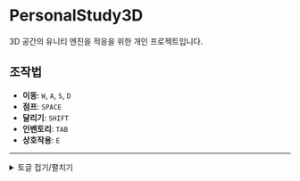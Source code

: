 # PersonalStudy3D

3D 공간의 유니티 엔진을 적응을 위한 개인 프로젝트입니다.

## 조작법

- **이동**: `W`, `A`, `S`, `D`
- **점프**: `SPACE`
- **달리기**: `SHIFT`
- **인벤토리**: `TAB`
- **상호작용**: `E`

---

<details>
<summary>토글 접기/펼치기</summary>

### 구현 기능

---

### **기본 이동 및 점프**


- **난이도**: ★★☆☆☆
    - `InputSystem`의 `Invoke`를 통해 이벤트를 트리거하고 `Movement`에서 구독하여 입력값에 따른 변수를 초기화합니다.
    - 상태(State)에 따라 실제 움직일 함수를 호출합니다.

---

### **체력바 UI**


- **난이도**: ★★☆☆☆
    - 체력바는 `ValueSystem`을 상속받아 `Update`를 추상화합니다.
    - `VitalController`에서 추상화된 `ValueSystem`의 함수를 제공하고 호출합니다.

---

### **동적 환경 조사**


- **난이도**: ★★★☆☆
    - `Interaction` 컴포넌트에서 레이 충돌을 검사합니다.
    - 충돌한 오브젝트의 `IInteractable` 인터페이스를 통해 추상화 함수를 호출합니다.

---

### **점프대** *(Class JumpPad)*


- **난이도**: ★★★☆☆
    - `OnCollisionEnter`를 통해 충돌 시 충돌된 `Collision`의 `Rigidbody`에 `AddForce`를 호출합니다.

---

### **아이템 데이터**


- **난이도**: ★★★☆☆
    - `ItemSO`를 상속받는 `ConsumableSO`, `EquipmentSO`를 생성했습니다.

---

### **아이템 사용**


- **난이도**: ★★★☆☆
    - `ItemSO`의 `Use` 메소드를 추상화하고, 상속받는 SO에서 `Use`를 구현하도록 했습니다. 아이템의 사용과 장비의 장착은 인벤토리에서 클릭하는것으로 이루어집니다.

---

## 3️⃣ 도전 기능 가이드

> 🚨 모든 필수 기능 구현을 마친 후 선택적으로 도전하는 기능입니다.
> 

---

### **추가 UI**

- **난이도**: ★★☆☆☆
    - **스태미너 UI**와 **인벤토리 UI**를 제작했습니다.
    - `ValueSystem`을 상속받아 `Update`를 추상화하고, `VitalController`에서 함수를 제공하고 호출합니다.
    - 인벤토리 UI는 단순하게 구현되어 있어, 개편의 필요성을 느끼고 있습니다.

---

### **3인칭 시점**

- **난이도**: ★★★☆☆
    - `Movement`의 `ApplyLook` 메소드에서 3인칭 시점이 될 수 있도록 계산하고 있습니다.

---

### **움직이는 플랫폼 구현**

- **난이도**: ★★★☆☆
    - `Platform` 컴포넌트를 통해 유니티에서 제공하는 `Mathf.PingPong`을 사용하여 0부터 1까지 값을 얻고 해당 값으로 보간했습니다.
    - `OnCollisionEnter` 시 플레이어의 계층 구조를 `Platform`의 자식으로 변경합니다.

---

### **벽 타기 및 매달리기**

- **난이도**: ★★★★☆
    - 플레이어의 앞 방향으로 `Raycast`를 수행합니다.
    - 바라보는 곳 앞에 사다리가 존재하면 `Climb` 상태로 전이됩니다.
    - 해당 상태에서는 `ApplyMove` 대신 `ApplyClimb`을 호출해 진행했습니다.
    - `AddForce.Acceleration`을 사용해 구현해봤으나 자연스러운 움직임 구현이 어려워 입력값을 Y값으로 치환해 구현했습니다.

---

### **다양한 아이템 구현**

- **난이도**: ★★★★☆
    - `ConsumableSO`에서 `Use` 메소드를 재정의하여 `Type`에 따라 `switch` 분기를 나누었습니다.
    - 많은 분기가 생길 경우 다형성을 통해 리팩토링해야 함을 느끼고 있습니다.

---

### **장비 장착**

- **난이도**: ★★★★☆
    - `Equipment`, `Equip` 클래스를 통해 구현했습니다.
    - 장착 시 `EquipmentSO`를 받습니다.

---

### **레이저 트랩**

- **난이도**: ★★★★☆
    - `Raycast`를 사용해 특정 구간을 레이로 감시합니다.
    - 플레이어가 레이저를 통과하면 `Text`를 활성화하고 코루틴을 통해 유지시켰습니다.

---

### **상호작용 가능한 오브젝트 표시**

- **난이도**: ★★★★★
    - `Interaction`에서 `IInteractable`의 `OnHitRay` 메소드를 통해 호출됩니다.
    - `Cannon`에서 상속받은 `IInteractable`의 `OnHitRay`를 구현하면서 `WorldCanvas`의 `Text` 위치를 상호작용 중인 오브젝트의 머리 위에 위치하게 했습니다.

---

### **플랫폼 발사기**

- **난이도**: ★★★★★
    - `Cannon`에서 구현한 `IInteractable`의 `OnInteract`에서 발사를 구현했습니다.
    - 현재 프로젝트 구조상 `ApplyMove`가 호출될 때 입력값이 없으면 `Velocity`를 0으로 초기화하는데, 입력값이 없을 때 항상 호출되어 `AddForce`를 통해 발사돼도 X, Z축 힘이 초기화되는 문제가 있었습니다.
    - **상태 패턴**을 통해 `InteractionState`를 만들었고, 해당 상태에서 `ApplyMove`를 호출하지 않도록 하여 해결했습니다.
    - **의문점 및 개선 사항**:
        - `InteractionState`에 진입하기 위한 조건 검사에 있어서 더 좋은 방법이 없을까 고민하고 있습니다.
        - 플레이어가 `IInteractable` 오브젝트를 찾아 이벤트를 구독하는 것은 동적 생성될 객체에 문제가 있고, 동적 생성될 객체가 플레이어를 찾아 직접 이벤트를 연결해주는 것도 깔끔하지 않은 것 같습니다.
        - 현재 구조는 `OnInteract` 호출 시 플레이어의 상태를 외부에서 강제로 `TransitionTo` 하는 것인데, 외부에서 값 수정이 빈번하면 값의 신뢰도, 순서, 변수 제어가 어려워집니다.
        - 어떤 방법이 가장 확실한지 감을 잡지 못했지만, 학습하고 수정하도록 하겠습니다.

---

### **발전된 AI**

- **난이도**: ★★★★★
    - NavMeshSurface.BulidNavMesh() 메서드를 통해 동적으로 Bake를 진행하고 NavMeshObstacle, NavMesh ModifierVolume을 통해 Nav 제거와 가중치를 설정하고 NavMeshAgent.CalculatePath()로 Path를 받아와 가중치 영역을 피해 돌아오게 했습니다.
    

</details>
